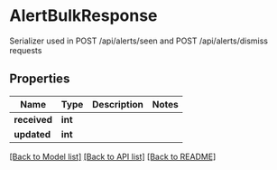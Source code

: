 # AlertBulkResponse

Serializer used in POST /api/alerts/seen and POST /api/alerts/dismiss requests

## Properties
Name | Type | Description | Notes
------------ | ------------- | ------------- | -------------
**received** | **int** |  | 
**updated** | **int** |  | 

[[Back to Model list]](../README.md#documentation-for-models) [[Back to API list]](../README.md#documentation-for-api-endpoints) [[Back to README]](../README.md)


